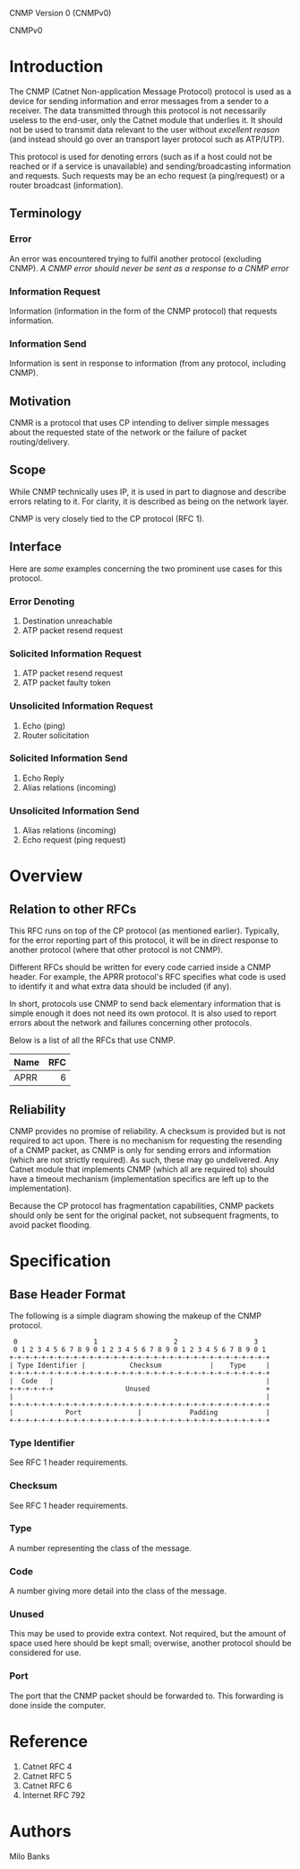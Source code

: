 CNMP Version 0 (CNMPv0)

CNMPv0

# Introduction
The CNMP (Catnet Non-application Message Protocol) protocol is used as a device for sending information and error messages from a sender to a receiver. The data transmitted through this protocol is not necessarily useless to the end-user, only the Catnet module that underlies it. It should not be used to transmit data relevant to the user without *excellent reason* (and instead should go over an transport layer protocol such as ATP/UTP).

This protocol is used for denoting errors (such as if a host could not be reached or if a service is unavailable) and sending/broadcasting information and requests. Such requests may be an echo request (a ping/request) or a router broadcast (information).

## Terminology

### Error
An error was encountered trying to fulfil another protocol (excluding CNMP). *A CNMP error should never be sent as a response to a CNMP error*

### Information Request
Information (information in the form of the CNMP protocol) that requests information.

### Information Send
Information is sent in response to information (from any protocol, including CNMP).

## Motivation
CNMR is a protocol that uses CP intending to deliver simple messages about the requested state of the network or the failure of packet routing/delivery.

## Scope
While CNMP technically uses IP, it is used in part to diagnose and describe errors relating to it. For clarity, it is described as being on the network layer.

CNMP is very closely tied to the CP protocol (RFC 1).

## Interface
Here are *some* examples concerning the two prominent use cases for this protocol.

### Error Denoting

1. Destination unreachable
2. ATP packet resend request

### Solicited Information Request

1. ATP packet resend request
2. ATP packet faulty token

### Unsolicited Information Request

1. Echo (ping)
2. Router solicitation

### Solicited Information Send

1. Echo Reply
2. Alias relations (incoming)

### Unsolicited Information Send

1. Alias relations (incoming)
2. Echo request (ping request)

# Overview

## Relation to other RFCs

This RFC runs on top of the CP protocol (as mentioned earlier). Typically, for the error reporting part of this protocol, it will be in direct response to another protocol (where that other protocol is not CNMP).

Different RFCs should be written for every code carried inside a CNMP header. For example, the APRR protocol's RFC specifies what code is used to identify it and what extra data should be included (if any).

In short, protocols use CNMP to send back elementary information that is simple enough it does not need its own protocol. It is also used to report errors about the network and failures concerning other protocols.

Below is a list of all the RFCs that use CNMP.

| Name | RFC |
| :--- | --: |
| APRR | 6   |

## Reliability

CNMP provides no promise of reliability. A checksum is provided but is not required to act upon. There is no mechanism for requesting the resending of a CNMP packet, as CNMP is only for sending errors and information (which are not strictly required). As such, these may go undelivered. Any Catnet module that implements CNMP (which all are required to) should have a timeout mechanism (implementation specifics are left up to the implementation).

Because the CP protocol has fragmentation capabilities, CNMP packets should only be sent for the original packet, not subsequent fragments, to avoid packet flooding.

# Specification

## Base Header Format
The following is a simple diagram showing the makeup of the CNMP protocol.

~~~
 0                   1                   2                   3
 0 1 2 3 4 5 6 7 8 9 0 1 2 3 4 5 6 7 8 9 0 1 2 3 4 5 6 7 8 9 0 1
+-+-+-+-+-+-+-+-+-+-+-+-+-+-+-+-+-+-+-+-+-+-+-+-+-+-+-+-+-+-+-+-+
| Type Identifier |           Checksum            |    Type     |
+-+-+-+-+-+-+-+-+-+-+-+-+-+-+-+-+-+-+-+-+-+-+-+-+-+-+-+-+-+-+-+-+
|  Code   |                                                     |
+-+-+-+-+-+                  Unused                             +
|                                                               |
+-+-+-+-+-+-+-+-+-+-+-+-+-+-+-+-+-+-+-+-+-+-+-+-+-+-+-+-+-+-+-+-+
|             Port              |            Padding            |
+-+-+-+-+-+-+-+-+-+-+-+-+-+-+-+-+-+-+-+-+-+-+-+-+-+-+-+-+-+-+-+-+
~~~

### Type Identifier
See RFC 1 header requirements.

### Checksum
See RFC 1 header requirements.

### Type
A number representing the class of the message.

### Code
A number giving more detail into the class of the message.

### Unused
This may be used to provide extra context. Not required, but the amount of space used here should be kept small; overwise, another protocol should be considered for use.

### Port
The port that the CNMP packet should be forwarded to. This forwarding is done inside the computer.

# Reference

1. Catnet RFC 4
2. Catnet RFC 5
3. Catnet RFC 6
4. Internet RFC 792

# Authors
Milo Banks
